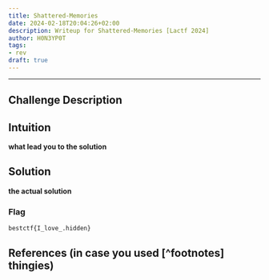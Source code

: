 ```yaml
---
title: Shattered-Memories
date: 2024-02-18T20:04:26+02:00
description: Writeup for Shattered-Memories [Lactf 2024]
author: H0N3YP0T
tags:
- rev
draft: true
---
```

___

## Challenge Description



## Intuition

**what lead you to the solution**

## Solution

**the actual solution**

### Flag

`bestctf{I_love_.hidden}`

## References (in case you used [^footnotes] thingies)
